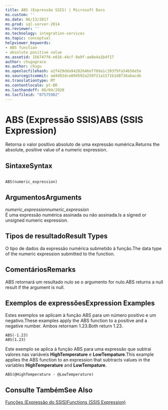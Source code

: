 ```yaml
---
title: ABS (Expressão SSIS) | Microsoft Docs
ms.custom: ''
ms.date: 06/13/2017
ms.prod: sql-server-2014
ms.reviewer: ''
ms.technology: integration-services
ms.topic: conceptual
helpviewer_keywords:
- ABS function
- absolute positive value
ms.assetid: 156747f6-e016-44cf-9a9f-ae8e4a1b4f17
author: chugugrace
ms.author: chugu
ms.openlocfilehash: a2f429dda94282646ef769a1c393f9fa54b56e5e
ms.sourcegitcommit: ad4d92dce894592a259721a1571b1d8736abacdb
ms.translationtype: MT
ms.contentlocale: pt-BR
ms.lasthandoff: 08/04/2020
ms.locfileid: "87575982"
---
```

# <a name="abs-ssis-expression"></a><span data-ttu-id="52b61-102">ABS (Expressão SSIS)</span><span class="sxs-lookup"><span data-stu-id="52b61-102">ABS (SSIS Expression)</span></span>
  <span data-ttu-id="52b61-103">Retorna o valor positivo absoluto de uma expressão numérica.</span><span class="sxs-lookup"><span data-stu-id="52b61-103">Returns the absolute, positive value of a numeric expression.</span></span>  
  
## <a name="syntax"></a><span data-ttu-id="52b61-104">Sintaxe</span><span class="sxs-lookup"><span data-stu-id="52b61-104">Syntax</span></span>  
  
```  
  
ABS(numeric_expression)  
```  
  
## <a name="arguments"></a><span data-ttu-id="52b61-105">Argumentos</span><span class="sxs-lookup"><span data-stu-id="52b61-105">Arguments</span></span>  
 <span data-ttu-id="52b61-106">*numeric_expression*</span><span class="sxs-lookup"><span data-stu-id="52b61-106">*numeric_expression*</span></span>  
 <span data-ttu-id="52b61-107">É uma expressão numérica assinada ou não assinada.</span><span class="sxs-lookup"><span data-stu-id="52b61-107">Is a signed or unsigned numeric expression.</span></span>  
  
## <a name="result-types"></a><span data-ttu-id="52b61-108">Tipos de resultado</span><span class="sxs-lookup"><span data-stu-id="52b61-108">Result Types</span></span>  
 <span data-ttu-id="52b61-109">O tipo de dados da expressão numérica submetido à função.</span><span class="sxs-lookup"><span data-stu-id="52b61-109">The data type of the numeric expression submitted to the function.</span></span>  
  
## <a name="remarks"></a><span data-ttu-id="52b61-110">Comentários</span><span class="sxs-lookup"><span data-stu-id="52b61-110">Remarks</span></span>  
 <span data-ttu-id="52b61-111">ABS retornará um resultado nulo se o argumento for nulo.</span><span class="sxs-lookup"><span data-stu-id="52b61-111">ABS returns a null result if the argument is null.</span></span>  
  
## <a name="expression-examples"></a><span data-ttu-id="52b61-112">Exemplos de expressões</span><span class="sxs-lookup"><span data-stu-id="52b61-112">Expression Examples</span></span>  
 <span data-ttu-id="52b61-113">Estes exemplos se aplicam à função ABS para um número positivo e um negativo.</span><span class="sxs-lookup"><span data-stu-id="52b61-113">These examples apply the ABS function to a positive and a negative number.</span></span> <span data-ttu-id="52b61-114">Ambos retornam 1.23.</span><span class="sxs-lookup"><span data-stu-id="52b61-114">Both return 1.23.</span></span>  
  
```  
ABS(-1.23)  
ABS(1.23)  
```  
  
 <span data-ttu-id="52b61-115">Este exemplo se aplica à função ABS para uma expressão que subtrai valores nas variáveis **HighTemperature** e **LowTempature**.</span><span class="sxs-lookup"><span data-stu-id="52b61-115">This example applies the ABS function to an expression that subtracts values in the variables **HighTemperature** and **LowTempature**.</span></span>  
  
```  
ABS(@HighTemperature - @LowTemperature)  
```  
  
## <a name="see-also"></a><span data-ttu-id="52b61-116">Consulte Também</span><span class="sxs-lookup"><span data-stu-id="52b61-116">See Also</span></span>  
 [<span data-ttu-id="52b61-117">Funções &#40;Expressão do SSIS&#41;</span><span class="sxs-lookup"><span data-stu-id="52b61-117">Functions &#40;SSIS Expression&#41;</span></span>](functions-ssis-expression.md)  
  
  
